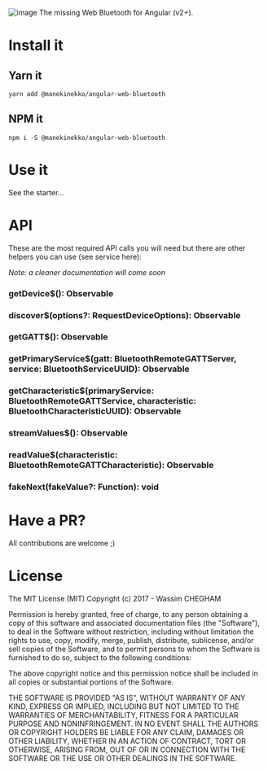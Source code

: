 ![image](https://cloud.githubusercontent.com/assets/1699357/21510721/556f650c-cc97-11e6-8a69-ddd67eeeebb8.png)
The missing Web Bluetooth for Angular (v2+).
 
# Install it 

## Yarn it

`yarn add @manekinekko/angular-web-bluetooth`

## NPM it

`npm i -S @manekinekko/angular-web-bluetooth`

# Use it

See the starter...

# API

These are the most required API calls you will need but there are other helpers you can use (see service here):

_Note: a cleaner documentation will come soon_

### getDevice$(): Observable<BluetoothDevice>
### discover$(options?: RequestDeviceOptions): Observable<number>
### getGATT$(): Observable<BluetoothRemoteGATTServer>
### getPrimaryService$(gatt: BluetoothRemoteGATTServer, service: BluetoothServiceUUID): Observable<BluetoothRemoteGATTService>
### getCharacteristic$(primaryService: BluetoothRemoteGATTService, characteristic: BluetoothCharacteristicUUID): Observable<BluetoothRemoteGATTCharacteristic>
### streamValues$(): Observable<DataView>
### readValue$(characteristic: BluetoothRemoteGATTCharacteristic): Observable<DataView>
### fakeNext(fakeValue?: Function): void

# Have a PR?

All contributions are welcome ;)

# License

The MIT License (MIT) Copyright (c) 2017 - Wassim CHEGHAM

Permission is hereby granted, free of charge, to any person obtaining a copy of this software and associated documentation files (the "Software"), to deal in the Software without restriction, including without limitation the rights to use, copy, modify, merge, publish, distribute, sublicense, and/or sell copies of the Software, and to permit persons to whom the Software is furnished to do so, subject to the following conditions:

The above copyright notice and this permission notice shall be included in all copies or substantial portions of the Software.

THE SOFTWARE IS PROVIDED "AS IS", WITHOUT WARRANTY OF ANY KIND, EXPRESS OR IMPLIED, INCLUDING BUT NOT LIMITED TO THE WARRANTIES OF MERCHANTABILITY, FITNESS FOR A PARTICULAR PURPOSE AND NONINFRINGEMENT. IN NO EVENT SHALL THE AUTHORS OR COPYRIGHT HOLDERS BE LIABLE FOR ANY CLAIM, DAMAGES OR OTHER LIABILITY, WHETHER IN AN ACTION OF CONTRACT, TORT OR OTHERWISE, ARISING FROM, OUT OF OR IN CONNECTION WITH THE SOFTWARE OR THE USE OR OTHER DEALINGS IN THE SOFTWARE.
